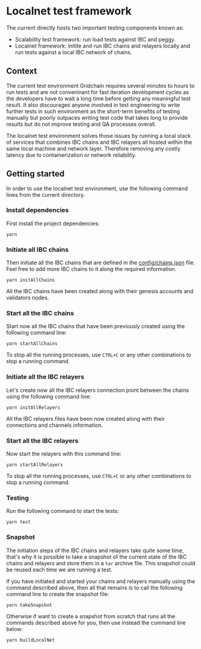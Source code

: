 # Localnet test framework

The current directly hosts two important testing components known as:

- Scalability test framework: run load tests against IBC and peggy.
- Localnet framework: initite and run IBC chains and relayers locally and run tests against a local IBC network of chains.

## Context

The current test environment Gridchain requires several minutes to hours to run tests and are not conveninant for fast iteration development cycles as the developers have to wait a long time before getting any meaningful test result. It also discourages anyone involved in test engineering to write further tests in such environment as the short-term benefits of testing manually but poorly outpaces writing test code that takes long to provide results but do not improve testing and QA processes overall.

The localnet test environment solves those issues by running a local stack of services that combines IBC chains and IBC relayers all hosted within the same local machine and network layer. Therefore removing any costly latency due to containerization or network reliability.

## Getting started

In order to use the localnet test environment, use the following command lines from the current directory.

### Install dependencies

First install the project dependencies:

```
yarn
```

### Initiate all IBC chains

Then initiate all the IBC chains that are defined in the [config/chains.json](./config/chains.json) file. Feel free to add more IBC chains to it along the required information.

```
yarn initAllChains
```

All the IBC chains have been created along with their genesis accounts and validators nodes.

### Start all the IBC chains

Start now all the IBC chains that have been previously created using the following command line:

```
yarn startAllChains
```

To stop all the running processes, use `CTRL+C` or any other combinations to stop a running command.

### Initiate all the IBC relayers

Let's create now all the IBC relayers connection point between the chains using the following command line:

```
yarn initAllRelayers
```

All the IBC relayers files have been now created along with their connections and channels information.

### Start all the IBC relayers

Now start the relayers with this command line:

```
yarn startAllRelayers
```

To stop all the running processes, use `CTRL+C` or any other combinations to stop a running command.

### Testing

Run the following command to start the tests:

```
yarn test
```

### Snapshot

The initiation steps of the IBC chains and relayers take quite some time, that's why it is possible to take a snapshot of the current state of the IBC chains and relayers and store them in a `tar` archive file. This snapshot could be reused each time we are running a test.

If you have initiated and started your chains and relayers manually using the command described above, then all that remains is to call the following command line to create the snapshot file:

```
yarn takeSnapshot
```

Otherwise if want to create a snapshot from scratch that runs all the commands described above for you, then use instead the command line below:

```
yarn buildLocalNet
```
